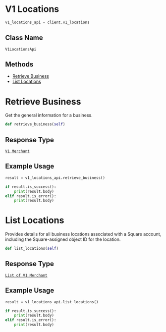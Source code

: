 # V1 Locations

```python
v1_locations_api = client.v1_locations
```

## Class Name

`V1LocationsApi`

## Methods

* [Retrieve Business](/doc/api/v1-locations.md#retrieve-business)
* [List Locations](/doc/api/v1-locations.md#list-locations)


# Retrieve Business

Get the general information for a business.

```python
def retrieve_business(self)
```

## Response Type

[`V1 Merchant`](/doc/models/v1-merchant.md)

## Example Usage

```python
result = v1_locations_api.retrieve_business()

if result.is_success():
    print(result.body)
elif result.is_error():
    print(result.body)
```


# List Locations

Provides details for all business locations associated with a Square
account, including the Square-assigned object ID for the location.

```python
def list_locations(self)
```

## Response Type

[`List of V1 Merchant`](/doc/models/v1-merchant.md)

## Example Usage

```python
result = v1_locations_api.list_locations()

if result.is_success():
    print(result.body)
elif result.is_error():
    print(result.body)
```

